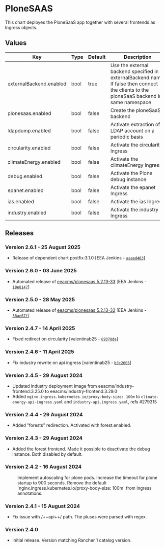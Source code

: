 # PloneSAAS

This chart deployes the PloneSaaS app together with several frontends as Ingress objects.


## Values

| Key | Type | Default | Description |
|-----|------|---------|-------------|
| externalBackend.enabled | bool | true | Use the external backend specified in externalBackend.name. If false then connect the clients to the ploneSaaS backend in same namespace |
| plonesaas.enabled | bool | false | Create the ploneSaaS backend |
| ldapdump.enabled | bool | false | Activate extraction of LDAP account on a periodic basis |
| circularity.enabled | bool | false | Activate the circularity Ingress |
| climateEnergy.enabled | bool | false | Activate the climateEnergy Ingress |
| debug.enabled | bool | false | Activate the Plone debug instance |
| epanet.enabled | bool | false | Activate the epanet Ingress |
| ias.enabled | bool | false | Activate the ias Ingress |
| industry.enabled | bool | false | Activate the industry Ingress |

## Releases

### Version 2.6.1 - 25 August 2025
- Release of dependent chart postfix:3.1.0 [EEA Jenkins - [`aaeed463`](https://github.com/eea/helm-charts/commit/aaeed4631223442f3d8e28377cdfc3d81b639b8c)]

### Version 2.6.0 - 03 June 2025
- Automated release of [eeacms/plonesaas:5.2.13-33](https://github.com/eea/eea.docker.plonesaas/releases) [EEA Jenkins - [`18e8147`](https://github.com/eea/helm-charts/commit/18e814700272c7102507b150fdb316e7bf865857)]

### Version 2.5.0 - 28 May 2025
- Automated release of [eeacms/plonesaas:5.2.13-32](https://github.com/eea/eea.docker.plonesaas/releases) [EEA Jenkins - [`38ae67f`](https://github.com/eea/helm-charts/commit/38ae67fe5778fd91d9dea985fb666c1e7bdec542)]

### Version 2.4.7 - 14 April 2025
- Fixed redirect on circularity [valentinab25 - [`89378da`](https://github.com/eea/helm-charts/commit/89378da922adbea1e5dbaa729bb729510308274f)]

### Version 2.4.6 - 11 April 2025
- Fix industry rewrite on api ingress [valentinab25 - [`b3c2605`](https://github.com/eea/helm-charts/commit/b3c2605fb1aca5e91d8ab58ca83ac2549963830b)]


### Version 2.4.5 - 29 August 2024
- Updated industry deployment image from eeacms/industry-frontend:3.25.0 to eeacms/industry-frontend:3.29.0
- Added `nginx.ingress.kubernetes.io/proxy-body-size: 100m` to `climate-energy-api-ingress.yaml` and `industry-api.ingress.yaml`, refs #279315

### Version 2.4.4 - 29 August 2024
- Added "forests" redirection. Activated with forest.enabled.

### Version 2.4.3 - 29 August 2024
- Added the forest frontend. Made it possible to deactivate the debug instance. Both disabled by default.

### Version 2.4.2 - 16 August 2024
  <dd>Implement autoscaling for plone pods.
  Increase the timeout for plone startup to 900 seconds.
  Remove the default `nginx.ingress.kubernetes.io/proxy-body-size: 100m` from Ingress annotations.</dd>

### Version 2.4.1 - 15 August 2024
- Fix issue with /++api++/ path. The pluses were parsed with regex.

### Version 2.4.0
- Initial release. Version matching Rancher 1 catalog version.

